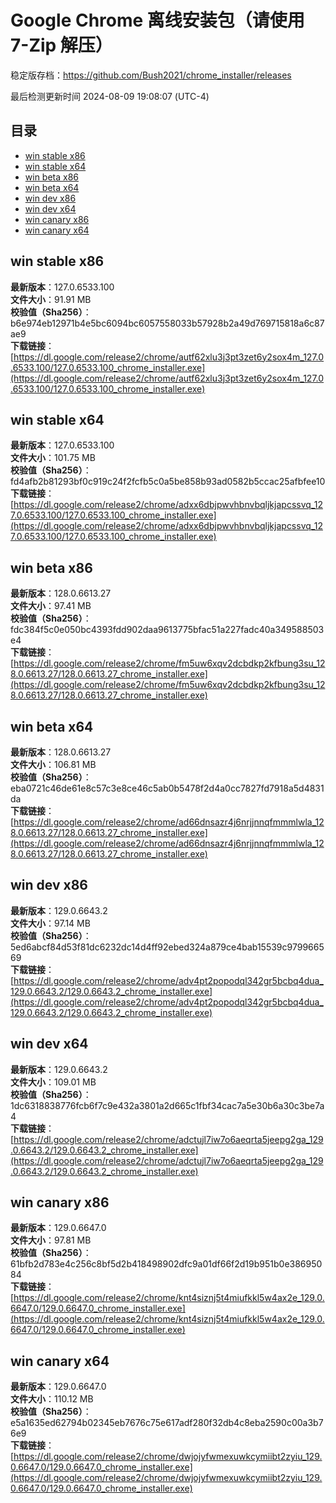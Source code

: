 # Google Chrome 离线安装包（请使用 7-Zip 解压）
稳定版存档：<https://github.com/Bush2021/chrome_installer/releases>

最后检测更新时间
2024-08-09 19:08:07 (UTC-4)


## 目录
* [win stable x86](https://github.com/Bush2021/chrome_installer?tab=readme-ov-file#win-stable-x86)
* [win stable x64](https://github.com/Bush2021/chrome_installer?tab=readme-ov-file#win-stable-x64)
* [win beta x86](https://github.com/Bush2021/chrome_installer?tab=readme-ov-file#win-beta-x86)
* [win beta x64](https://github.com/Bush2021/chrome_installer?tab=readme-ov-file#win-beta-x64)
* [win dev x86](https://github.com/Bush2021/chrome_installer?tab=readme-ov-file#win-dev-x86)
* [win dev x64](https://github.com/Bush2021/chrome_installer?tab=readme-ov-file#win-dev-x64)
* [win canary x86](https://github.com/Bush2021/chrome_installer?tab=readme-ov-file#win-canary-x86)
* [win canary x64](https://github.com/Bush2021/chrome_installer?tab=readme-ov-file#win-canary-x64)

## win stable x86
**最新版本**：127.0.6533.100  
**文件大小**：91.91 MB  
**校验值（Sha256）**：b6e974eb12971b4e5bc6094bc6057558033b57928b2a49d769715818a6c87ae9  
**下载链接**：[https://dl.google.com/release2/chrome/autf62xlu3j3pt3zet6y2sox4m_127.0.6533.100/127.0.6533.100_chrome_installer.exe](https://dl.google.com/release2/chrome/autf62xlu3j3pt3zet6y2sox4m_127.0.6533.100/127.0.6533.100_chrome_installer.exe)  

## win stable x64
**最新版本**：127.0.6533.100  
**文件大小**：101.75 MB  
**校验值（Sha256）**：fd4afb2b81293bf0c919c24f2fcfb5c0a5be858b93ad0582b5ccac25afbfee10  
**下载链接**：[https://dl.google.com/release2/chrome/adxx6dbjpwvhbnvbqljkjapcssvq_127.0.6533.100/127.0.6533.100_chrome_installer.exe](https://dl.google.com/release2/chrome/adxx6dbjpwvhbnvbqljkjapcssvq_127.0.6533.100/127.0.6533.100_chrome_installer.exe)  

## win beta x86
**最新版本**：128.0.6613.27  
**文件大小**：97.41 MB  
**校验值（Sha256）**：fdc384f5c0e050bc4393fdd902daa9613775bfac51a227fadc40a349588503e4  
**下载链接**：[https://dl.google.com/release2/chrome/fm5uw6xqv2dcbdkp2kfbung3su_128.0.6613.27/128.0.6613.27_chrome_installer.exe](https://dl.google.com/release2/chrome/fm5uw6xqv2dcbdkp2kfbung3su_128.0.6613.27/128.0.6613.27_chrome_installer.exe)  

## win beta x64
**最新版本**：128.0.6613.27  
**文件大小**：106.81 MB  
**校验值（Sha256）**：eba0721c46de61e8c57c3e8ce46c5ab0b5478f2d4a0cc7827fd7918a5d4831da  
**下载链接**：[https://dl.google.com/release2/chrome/ad66dnsazr4j6nrjjnnqfmmmlwla_128.0.6613.27/128.0.6613.27_chrome_installer.exe](https://dl.google.com/release2/chrome/ad66dnsazr4j6nrjjnnqfmmmlwla_128.0.6613.27/128.0.6613.27_chrome_installer.exe)  

## win dev x86
**最新版本**：129.0.6643.2  
**文件大小**：97.14 MB  
**校验值（Sha256）**：5ed6abcf84d53f81dc6232dc14d4ff92ebed324a879ce4bab15539c979966569  
**下载链接**：[https://dl.google.com/release2/chrome/adv4pt2popodql342gr5bcbq4dua_129.0.6643.2/129.0.6643.2_chrome_installer.exe](https://dl.google.com/release2/chrome/adv4pt2popodql342gr5bcbq4dua_129.0.6643.2/129.0.6643.2_chrome_installer.exe)  

## win dev x64
**最新版本**：129.0.6643.2  
**文件大小**：109.01 MB  
**校验值（Sha256）**：1dc6318838776fcb6f7c9e432a3801a2d665c1fbf34cac7a5e30b6a30c3be7a4  
**下载链接**：[https://dl.google.com/release2/chrome/adctujl7iw7o6aeqrta5jeepg2ga_129.0.6643.2/129.0.6643.2_chrome_installer.exe](https://dl.google.com/release2/chrome/adctujl7iw7o6aeqrta5jeepg2ga_129.0.6643.2/129.0.6643.2_chrome_installer.exe)  

## win canary x86
**最新版本**：129.0.6647.0  
**文件大小**：97.81 MB  
**校验值（Sha256）**：61bfb2d783e4c256c8bf5d2b418498902dfc9a01df66f2d19b951b0e38695084  
**下载链接**：[https://dl.google.com/release2/chrome/knt4siznj5t4miufkkl5w4ax2e_129.0.6647.0/129.0.6647.0_chrome_installer.exe](https://dl.google.com/release2/chrome/knt4siznj5t4miufkkl5w4ax2e_129.0.6647.0/129.0.6647.0_chrome_installer.exe)  

## win canary x64
**最新版本**：129.0.6647.0  
**文件大小**：110.12 MB  
**校验值（Sha256）**：e5a1635ed62794b02345eb7676c75e617adf280f32db4c8eba2590c00a3b76e9  
**下载链接**：[https://dl.google.com/release2/chrome/dwjojyfwmexuwkcymiibt2zyiu_129.0.6647.0/129.0.6647.0_chrome_installer.exe](https://dl.google.com/release2/chrome/dwjojyfwmexuwkcymiibt2zyiu_129.0.6647.0/129.0.6647.0_chrome_installer.exe)  

